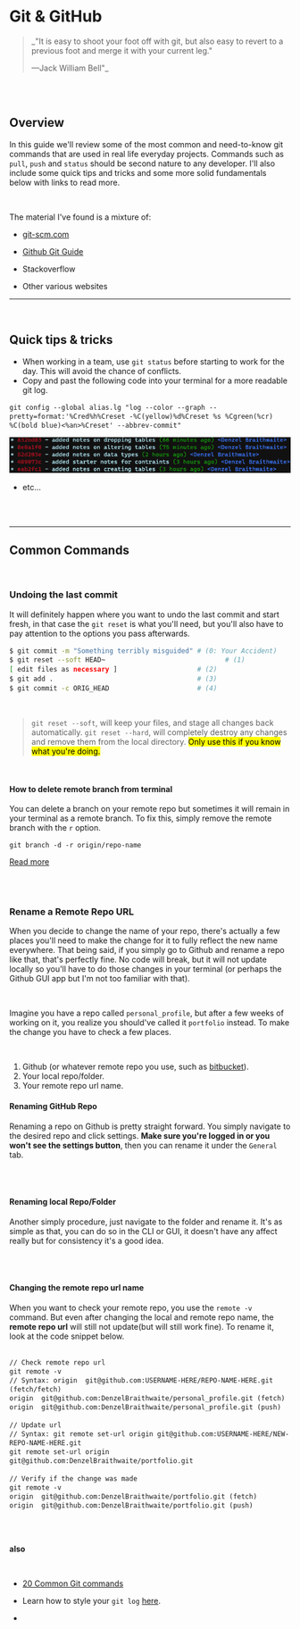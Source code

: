 # **Git & GitHub**

> _"It is easy to shoot your foot off with git, but also easy to revert to a previous foot and merge it with your current leg."
>
> —Jack William Bell"_

<br>
<br>

## Overview

In this guide we'll review some of the most common and need-to-know git commands that are used in real life everyday projects. Commands such as `pull`, `push` and `status` should be second nature to any developer. I'll also include some quick tips and tricks and some more solid fundamentals below with links to read more.

<br>

The material I've found is a mixture of:

-   [git-scm.com](https://git-scm.com/doc)

-   [Github Git Guide](https://github.com/git-guides)

-   Stackoverflow

- Other various websites

---

<br>

## **Quick tips & tricks**

- When working in a team, use `git status` before starting to work for the day. This will avoid the chance of conflicts.
- Copy and past the following code into your terminal for a more readable git log.
```
git config --global alias.lg "log --color --graph --pretty=format:'%Cred%h%Creset -%C(yellow)%d%Creset %s %Cgreen(%cr) %C(bold blue)<%an>%Creset' --abbrev-commit"
```
![pretty git log](img/pretty_git_log.png)

- etc...

<br>
<br>

---

## **Common Commands**

<br>

### **Undoing the last commit**

It will definitely happen where you want to undo the last commit and start fresh, in that case the `git reset` is what you'll need, but you'll also have to pay attention to the options you pass afterwards.

```sh
$ git commit -m "Something terribly misguided" # (0: Your Accident)
$ git reset --soft HEAD~                              # (1)
[ edit files as necessary ]                    # (2)
$ git add .                                    # (3)
$ git commit -c ORIG_HEAD                      # (4)
```

<br>

> `git reset --soft`, will keep your files, and stage all changes back automatically. `git reset --hard`, will completely destroy any changes and remove them from the local directory. <mark>Only use this if you know what you're doing.</mark>

<br>

#### **How to delete remote branch from terminal**

You can delete a branch on your remote repo but sometimes it will remain in your terminal as a remote branch. To fix this, simply remove the remote branch with the `r` option.

```
git branch -d -r origin/repo-name
```

[Read more](https://stackoverflow.com/questions/927358/how-do-i-undo-the-most-recent-local-commits-in-git)

<br>
<br>

### **Rename a Remote Repo URL**

When you decide to change the name of your repo, there's actually a few places you'll need to make the change for it to fully reflect the new name everywhere. That being said, if you simply go to Github and rename a repo like that, that's perfectly fine. No code will break, but it will not update locally so you'll have to do those changes in your terminal (or perhaps the Github GUI app but I'm not too familiar with that).

<br>

Imagine you have a repo called `personal_profile`, but after a few weeks of working on it, you realize you should've called it `portfolio` instead. To make the change you have to check a few places.

<br>

1. Github (or whatever remote repo you use, such as [bitbucket](https://bitbucket.org/)).
2. Your local repo/folder.
3. Your remote repo url name.


#### **Renaming GitHub Repo**

Renaming a repo on Github is pretty straight forward. You simply navigate to the desired repo and click settings. **Make sure you're logged in or you won't see the settings button**, then you can rename it under the `General` tab.

<br>
<br>

#### **Renaming local Repo/Folder**

Another simply procedure, just navigate to the folder and rename it. It's as simple as that, you can do so in the CLI or GUI, it doesn't have any affect really but for consistency it's a good idea.

<br>
<br>

#### **Changing the remote repo url name**

When you want to check your remote repo, you use the `remote -v` command. But even after changing the local and remote repo name, the **remote repo url** will still not update(but will still work fine). To rename it, look at the code snippet below.

```bsh

// Check remote repo url
git remote -v
// Syntax: origin  git@github.com:USERNAME-HERE/REPO-NAME-HERE.git (fetch/fetch)
origin  git@github.com:DenzelBraithwaite/personal_profile.git (fetch)
origin  git@github.com:DenzelBraithwaite/personal_profile.git (push)

// Update url
// Syntax: git remote set-url origin git@github.com:USERNAME-HERE/NEW-REPO-NAME-HERE.git
git remote set-url origin git@github.com:DenzelBraithwaite/portfolio.git

// Verify if the change was made
git remote -v
origin  git@github.com:DenzelBraithwaite/portfolio.git (fetch)
origin  git@github.com:DenzelBraithwaite/portfolio.git (push)
```

<br>
<br>

**also**

<br>

- [20 Common Git commands](https://dzone.com/articles/top-20-git-commands-with-examples)

- Learn how to style your `git log` [here](https://coderwall.com/p/euwpig/a-better-git-log).

-
